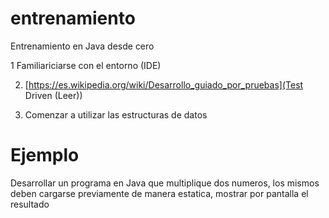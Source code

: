 # entrenamiento
Entrenamiento en Java desde cero

1 Familiariciarse con el entorno (IDE)

2. [https://es.wikipedia.org/wiki/Desarrollo_guiado_por_pruebas](Test Driven (Leer))

3. Comenzar a utilizar las estructuras de datos

# Ejemplo

Desarrollar un programa en Java que multiplique dos numeros, los mismos deben cargarse previamente de manera estatica, mostrar por pantalla el resultado


